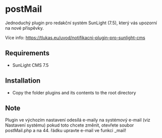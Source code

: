 # postMail
Jednoduchý plugin pro redakční systém SunLight (7.5), který vás upozorní na nové příspěvky.

Více info: https://tlukas.eu/uvod/notifikacni-plugin-pro-sunlight-cms
 
## Requirements
- SunLight CMS 7.5

## Installation

- Copy the folder plugins and its contents to the root directory

## Note
Plugin ve výchozím nastavení odesílá e-maily na systémový e-mail (viz Nastavení systému) pokud toto chcete změnit, otevřete soubor postMail.php a na 44. řádku upravte e-mail ve funkci _mail!
